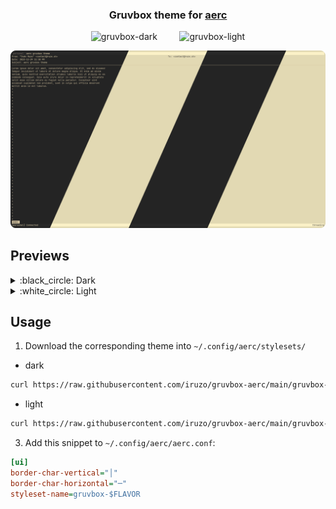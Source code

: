 <h3 align="center">
    Gruvbox theme for <a href="https://git.sr.ht/~rjarry/aerc">aerc</a>
</h3>

<p align="center">
  <img alt="gruvbox-dark" src="https://camo.githubusercontent.com/410b3ab80570bcd5b470a08d84f93caa5b4962ccd994ebceeb3d1f78364c2120/687474703a2f2f692e696d6775722e636f6d2f776136363678672e706e67" width="45%">
&nbsp; &nbsp; &nbsp; &nbsp;
  <img alt="gruvbox-light" src="https://camo.githubusercontent.com/d080d9c204408ef06b862b76bc795f930b3a9b1be4c5d2de149f1d8eb765b660/687474703a2f2f692e696d6775722e636f6d2f3439714b7959572e706e67" width="45%">
</p>

<p align="center">
	<img src="https://raw.githubusercontent.com/iruzo/gruvbox-aerc/main/assets/preview.webp"/>
</p>

## Previews

<details>
  <summary>:black_circle: Dark</summary>
  <img src="https://raw.githubusercontent.com/iruzo/gruvbox-aerc/main/assets/aerc-dark.png"/>
</details>
<details>
  <summary>:white_circle: Light</summary>
  <img src="https://raw.githubusercontent.com/iruzo/gruvbox-aerc/main/assets/aerc-light.png"/>
</details>

## Usage

1. Download the corresponding theme into `~/.config/aerc/stylesets/`
- dark
```sh
curl https://raw.githubusercontent.com/iruzo/gruvbox-aerc/main/gruvbox-dark > ~/.config/aerc/stylesets/gruvbox-dark
```
- light
```sh
curl https://raw.githubusercontent.com/iruzo/gruvbox-aerc/main/gruvbox-light > ~/.config/aerc/stylesets/gruvbox-light
```
3. Add this snippet to `~/.config/aerc/aerc.conf`:
```ini
[ui]
border-char-vertical="│"
border-char-horizontal="─"
styleset-name=gruvbox-$FLAVOR
```

